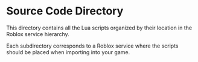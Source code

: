 # Source Code Directory

This directory contains all the Lua scripts organized by their location in the Roblox service hierarchy.

Each subdirectory corresponds to a Roblox service where the scripts should be placed when importing into your game.

